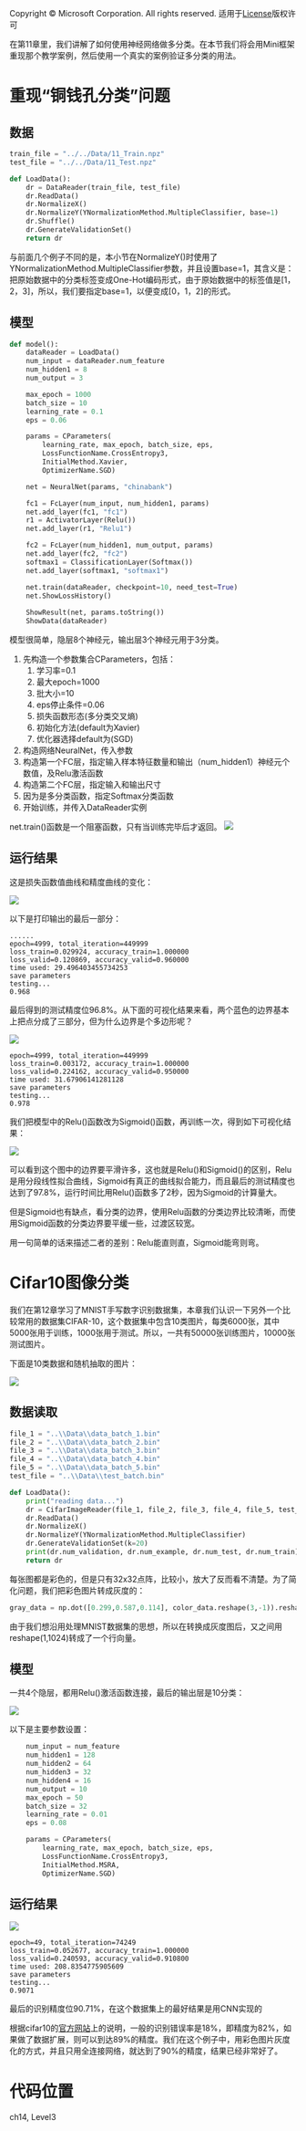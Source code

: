Copyright © Microsoft Corporation. All rights reserved.
  适用于[License](https://github.com/Microsoft/ai-edu/blob/master/LICENSE.md)版权许可

在第11章里，我们讲解了如何使用神经网络做多分类。在本节我们将会用Mini框架重现那个教学案例，然后使用一个真实的案例验证多分类的用法。

# 重现“铜钱孔分类”问题

## 数据

```Python
train_file = "../../Data/11_Train.npz"
test_file = "../../Data/11_Test.npz"

def LoadData():
    dr = DataReader(train_file, test_file)
    dr.ReadData()
    dr.NormalizeX()
    dr.NormalizeY(YNormalizationMethod.MultipleClassifier, base=1)
    dr.Shuffle()
    dr.GenerateValidationSet()
    return dr
```

与前面几个例子不同的是，本小节在NormalizeY()时使用了YNormalizationMethod.MultipleClassifier参数，并且设置base=1，其含义是：把原始数据中的分类标签变成One-Hot编码形式，由于原始数据中的标签值是[1，2，3]，所以，我们要指定base=1，以便变成[0，1，2]的形式。

## 模型

```Python
def model():
    dataReader = LoadData()
    num_input = dataReader.num_feature
    num_hidden1 = 8
    num_output = 3

    max_epoch = 1000
    batch_size = 10
    learning_rate = 0.1
    eps = 0.06

    params = CParameters(
        learning_rate, max_epoch, batch_size, eps,
        LossFunctionName.CrossEntropy3, 
        InitialMethod.Xavier, 
        OptimizerName.SGD)

    net = NeuralNet(params, "chinabank")

    fc1 = FcLayer(num_input, num_hidden1, params)
    net.add_layer(fc1, "fc1")
    r1 = ActivatorLayer(Relu())
    net.add_layer(r1, "Relu1")

    fc2 = FcLayer(num_hidden1, num_output, params)
    net.add_layer(fc2, "fc2")
    softmax1 = ClassificationLayer(Softmax())
    net.add_layer(softmax1, "softmax1")

    net.train(dataReader, checkpoint=10, need_test=True)
    net.ShowLossHistory()
    
    ShowResult(net, params.toString())
    ShowData(dataReader)
```

模型很简单，隐层8个神经元，输出层3个神经元用于3分类。

1. 先构造一个参数集合CParameters，包括：
   1. 学习率=0.1
   2. 最大epoch=1000
   3. 批大小=10
   4. eps停止条件=0.06
   5. 损失函数形态(多分类交叉熵)
   6. 初始化方法(default为Xavier)
   7. 优化器选择default为(SGD)
2. 构造网络NeuralNet，传入参数
3. 构造第一个FC层，指定输入样本特征数量和输出（num_hidden1）神经元个数值，及Relu激活函数
4. 构造第二个FC层，指定输入和输出尺寸
5. 因为是多分类函数，指定Softmax分类函数
6. 开始训练，并传入DataReader实例

net.train()函数是一个阻塞函数，只有当训练完毕后才返回。
<img src='./Images/14/multiple_classifier.png'/>

## 运行结果

这是损失函数值曲线和精度曲线的变化：

<img src='./Images/14/ch11_result.png'/>

以下是打印输出的最后一部分：

```
......
epoch=4999, total_iteration=449999
loss_train=0.029924, accuracy_train=1.000000
loss_valid=0.120869, accuracy_valid=0.960000
time used: 29.496403455734253
save parameters
testing...
0.968
```

最后得到的测试精度位96.8%。从下面的可视化结果来看，两个蓝色的边界基本上把点分成了三部分，但为什么边界是个多边形呢？

<img src='./Images/14/ch11_visual.png'/>

```
epoch=4999, total_iteration=449999
loss_train=0.003172, accuracy_train=1.000000
loss_valid=0.224162, accuracy_valid=0.950000
time used: 31.67906141281128
save parameters
testing...
0.978
```

我们把模型中的Relu()函数改为Sigmoid()函数，再训练一次，得到如下可视化结果：

<img src='./Images/14/ch11_visual2.png'/>

可以看到这个图中的边界要平滑许多，这也就是Relu()和Sigmoid()的区别，Relu是用分段线性拟合曲线，Sigmoid有真正的曲线拟合能力，而且最后的测试精度也达到了97.8%，运行时间比用Relu()函数多了2秒，因为Sigmoid的计算量大。

但是Sigmoid也有缺点，看分类的边界，使用Relu函数的分类边界比较清晰，而使用Sigmoid函数的分类边界要平缓一些，过渡区较宽。

用一句简单的话来描述二者的差别：Relu能直则直，Sigmoid能弯则弯。

# Cifar10图像分类

我们在第12章学习了MNIST手写数字识别数据集，本章我们认识一下另外一个比较常用的数据集CIFAR-10，这个数据集中包含10类图片，每类6000张，其中5000张用于训练，1000张用于测试。所以，一共有50000张训练图片，10000张测试图片。

下面是10类数据和随机抽取的图片：

<img src='./Images/14/cifar10_data.png'/>

## 数据读取

```Python
file_1 = "..\\Data\\data_batch_1.bin"
file_2 = "..\\Data\\data_batch_2.bin"
file_3 = "..\\Data\\data_batch_3.bin"
file_4 = "..\\Data\\data_batch_4.bin"
file_5 = "..\\Data\\data_batch_5.bin"
test_file = "..\\Data\\test_batch.bin"

def LoadData():
    print("reading data...")
    dr = CifarImageReader(file_1, file_2, file_3, file_4, file_5, test_file)
    dr.ReadData()
    dr.NormalizeX()
    dr.NormalizeY(YNormalizationMethod.MultipleClassifier)
    dr.GenerateValidationSet(k=20)
    print(dr.num_validation, dr.num_example, dr.num_test, dr.num_train)
    return dr
```

每张图都是彩色的，但是只有32x32点阵，比较小，放大了反而看不清楚。为了简化问题，我们把彩色图片转成灰度的：

```Python
gray_data = np.dot([0.299,0.587,0.114], color_data.reshape(3,-1)).reshape(1,1024)
```
由于我们想沿用处理MNIST数据集的思想，所以在转换成灰度图后，又之间用reshape(1,1024)转成了一个行向量。

## 模型

一共4个隐层，都用Relu()激活函数连接，最后的输出层是10分类：

<img src='./Images/14/cifar10_net.png'/>

以下是主要参数设置：

```Python
    num_input = num_feature
    num_hidden1 = 128
    num_hidden2 = 64
    num_hidden3 = 32
    num_hidden4 = 16
    num_output = 10
    max_epoch = 50
    batch_size = 32
    learning_rate = 0.01
    eps = 0.08

    params = CParameters(
        learning_rate, max_epoch, batch_size, eps,
        LossFunctionName.CrossEntropy3, 
        InitialMethod.MSRA, 
        OptimizerName.SGD)    
```
## 运行结果

<img src='./Images/14/cifar10_result.png'/>

```
epoch=49, total_iteration=74249
loss_train=0.052677, accuracy_train=1.000000
loss_valid=0.240593, accuracy_valid=0.910800
time used: 208.8354775905609
save parameters
testing...
0.9071
```

最后的识别精度位90.71%，在这个数据集上的最好结果是用CNN实现的

根据cifar10的[官方网站](http://www.cs.toronto.edu/~kriz/cifar.html)上的说明，一般的识别错误率是18%，即精度为82%，如果做了数据扩展，则可以到达89%的精度。我们在这个例子中，用彩色图片灰度化的方式，并且只用全连接网络，就达到了90%的精度，结果已经非常好了。

# 代码位置

ch14, Level3
